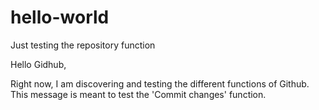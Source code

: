 # hello-world
Just testing the repository function

Hello Gidhub,

Right now, I am discovering and testing the different functions of Github.
This message is meant to test the 'Commit changes' function.

